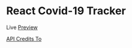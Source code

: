 # React Covid-19 Tracker 

Live [Preview](https://covid19-tracker-mr62.web.app/)

[API Credits To](https://covid19.mathdro.id/api/)
